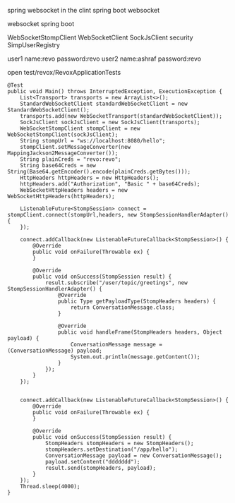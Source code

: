 spring websocket in the clint 
spring boot websocket

websocket spring boot

WebSocketStompClient    WebSocketClient     SockJsClient security   SimpUserRegistry

user1  name:revo     password:revo
user2  name:ashraf   password:revo

open test/revox/RevoxApplicationTests

    @Test
    public void Main() throws InterruptedException, ExecutionException {
        List<Transport> transports = new ArrayList<>();
        StandardWebSocketClient standardWebSocketClient = new StandardWebSocketClient();
        transports.add(new WebSocketTransport(standardWebSocketClient));
        SockJsClient sockJsClient = new SockJsClient(transports);
        WebSocketStompClient stompClient = new WebSocketStompClient(sockJsClient);
        String stompUrl = "ws://localhost:8080/hello";
        stompClient.setMessageConverter(new MappingJackson2MessageConverter());
        String plainCreds = "revo:revo";
        String base64Creds = new String(Base64.getEncoder().encode(plainCreds.getBytes()));
        HttpHeaders httpHeaders = new HttpHeaders();
        httpHeaders.add("Authorization", "Basic " + base64Creds);
        WebSocketHttpHeaders headers = new WebSocketHttpHeaders(httpHeaders);

        ListenableFuture<StompSession> connect = stompClient.connect(stompUrl,headers, new StompSessionHandlerAdapter() {
        });

        connect.addCallback(new ListenableFutureCallback<StompSession>() {
            @Override
            public void onFailure(Throwable ex) {
            }

            @Override
            public void onSuccess(StompSession result) {
                result.subscribe("/user/topic/greetings", new StompSessionHandlerAdapter() {
                    @Override
                    public Type getPayloadType(StompHeaders headers) {
                        return ConversationMessage.class;
                    }

                    @Override
                    public void handleFrame(StompHeaders headers, Object payload) {
                        ConversationMessage message = (ConversationMessage) payload;
                        System.out.println(message.getContent());
                    }
                });
            }
        });


        connect.addCallback(new ListenableFutureCallback<StompSession>() {
            @Override
            public void onFailure(Throwable ex) {
            }

            @Override
            public void onSuccess(StompSession result) {
                StompHeaders stompHeaders = new StompHeaders();
                stompHeaders.setDestination("/app/hello");
                ConversationMessage payload = new ConversationMessage();
                payload.setContent("ddddddd");
                result.send(stompHeaders, payload);
            }
        });
        Thread.sleep(4000);
    }
